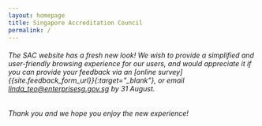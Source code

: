 ```yaml
---
layout: homepage
title: Singapore Accreditation Council
permalink: /
---
```

<!-- Type your notification here - the notification bar will not appear if this is empty. For other changes, refer to _data/homepage.yml to edit the homepage -->

###### The SAC website has a fresh new look! We wish to provide a simplified and user-friendly browsing experience for our users, and  would appreciate it if you can provide your feedback via an [online survey]{{site.feedback_form_url}}{:target="\_blank"}, or email <linda_teo@enterprisesg.gov.sg> by 31 August. 

###### Thank you and we hope you enjoy the new experience!
